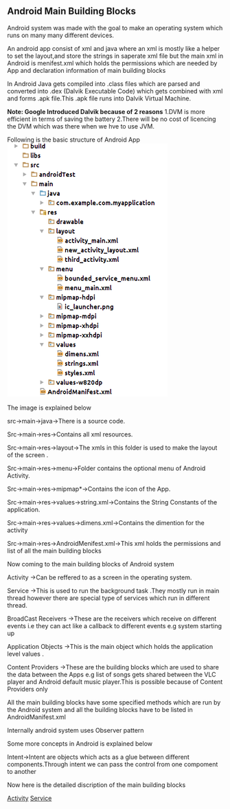 Android Main Building Blocks
------

Android  system was made with the goal  to make an operating system which runs on many many different devices.

An android app consist of xml and java where an xml is mostly like a helper to set the layout,and store the strings in saperate xml file but the main xml in Android is menifest.xml which holds the permissions which are needed by App and declaration information of main building blocks

In Android Java gets compiled into .class files which are parsed and converted into .dex (Dalvik Executable Code) which gets combined with xml and forms .apk file.This .apk file runs into Dalvik
Virtual Machine.

**Note: Google Introduced Dalvik because of 2 reasons**
1.DVM is more efficient in terms of saving the battery
2.There will be no cost of licencing the DVM which was there when we hve to use JVM.


Following is the basic structure of Android App
![Alt Text](./workspace.png)



The image is explained below

src->main->java->There is a source code.

Src->main->res->Contains all xml resources.

Src->main->res->layout->The xmls in this folder is used to make the layout of the screen .

Src->main->res->menu->Folder contains the optional menu of Android Activity.

Src->main->res->mipmap*->Contains the icon of the App.

Src->main->res->values->string.xml->Contains the String Constants of the application.

Src->main->res->values->dimens.xml->Contains the dimention for the activity

Src->main->res->AndroidMenifest.xml->This xml holds the permissions and list of all the main building blocks


Now coming to the  main building blocks of Android system

Activity ->Can be reffered to as a screen in the operating system.

Service ->This is used to run the background task .They mostly run in main thread however there are special type of services which run in different thread.

BroadCast Receivers ->These are the receivers which receive on different events i.e they can act like a callback to different events e.g system starting up

Application Objects ->This is the main object which holds the application level values .

Content Providers ->These are the building blocks which are used to share the data between the Apps e.g list of songs gets shared between the VLC player and Android default music player.This is possible because of Content Providers only

All the main building blocks have some specified methods which are run by the Android system and  all the building blocks have to be listed in AndroidManifest.xml


Internally android system uses Observer pattern

Some more concepts in Android is explained below

Intent->Intent are objects which acts as a glue between different components.Through intent we can pass the control from one compoment to another

Now here is the detailed discription of the main building blocks

[Activity](./activity.md)
[Service](./service.md)
